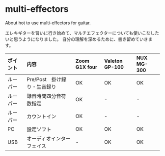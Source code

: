 # multi-effectors
About hot to use multi-effectors for guitar.

エレキギターを習いに行き始めて、マルチエフェクターについても使いこなしたいと思うようになりました。
自分の理解を深めるために、書き留めていきます。

|ポイント|内容|Zoom G1X four|Valeton GP-100|NUX MG-300|
|:--|:--|:--|:--|:--|
|ルーパー|Pre/Post　掛け録り・生音録り|OK|OK|OK|
|ルーパー|録音時間四分音符数指定|OK|-|-|
|ルーパー|カウントイン|OK|-|-|
|PC|設定ソフト|OK|OK|OK|
|USB|オーディオインターフェイス|-|OK|OK|
